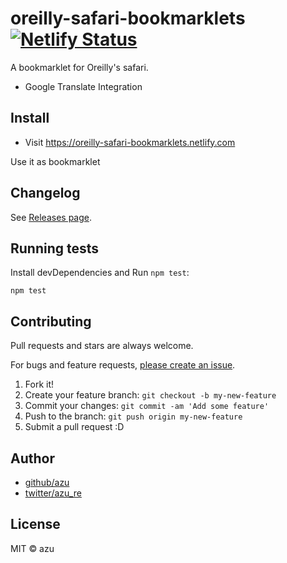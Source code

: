 # oreilly-safari-bookmarklets [![Netlify Status](https://api.netlify.com/api/v1/badges/4739c5ea-40ce-4b72-9420-25f6a17269df/deploy-status)](https://app.netlify.com/sites/oreilly-safari-bookmarklets/deploys)

A bookmarklet for Oreilly's safari.

- Google Translate Integration

## Install

- Visit <https://oreilly-safari-bookmarklets.netlify.com> 

Use it as bookmarklet

## Changelog

See [Releases page](https://github.com/azu/oreilly-safari-bookmarklets/releases).

## Running tests

Install devDependencies and Run `npm test`:

    npm test

## Contributing

Pull requests and stars are always welcome.

For bugs and feature requests, [please create an issue](https://github.com/azu/oreilly-safari-bookmarklets/issues).

1. Fork it!
2. Create your feature branch: `git checkout -b my-new-feature`
3. Commit your changes: `git commit -am 'Add some feature'`
4. Push to the branch: `git push origin my-new-feature`
5. Submit a pull request :D

## Author

- [github/azu](https://github.com/azu)
- [twitter/azu_re](https://twitter.com/azu_re)

## License

MIT © azu
